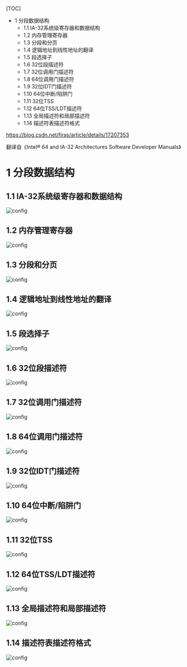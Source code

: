 [TOC]

- 1 分段数据结构
    - 1.1 IA\-32系统级寄存器和数据结构
    - 1.2 内存管理寄存器
    - 1.3 分段和分页
    - 1.4 逻辑地址到线性地址的翻译
    - 1.5 段选择子
    - 1.6 32位段描述符
    - 1.7 32位调用门描述符
    - 1.8 64位调用门描述符
    - 1.9 32位IDT门描述符
    - 1.10 64位中断/陷阱门
    - 1.11 32位TSS
    - 1.12 64位TSS/LDT描述符
    - 1.13 全局描述符和局部描述符
    - 1.14 描述符表描述符格式

https://blog.csdn.net/firas/article/details/17207353

翻译自《Intel® 64 and IA-32 Architectures Software Developer Manuals》

# 1 分段数据结构

## 1.1 IA\-32系统级寄存器和数据结构

![config](./images/14.jpg)

## 1.2 内存管理寄存器

![config](./images/15.jpg)

## 1.3 分段和分页

![config](./images/16.jpg)

## 1.4 逻辑地址到线性地址的翻译

![config](./images/17.jpg)

## 1.5 段选择子

![config](./images/18.jpg)

## 1.6 32位段描述符

![config](./images/19.jpg)

## 1.7 32位调用门描述符

![config](./images/20.jpg)

## 1.8 64位调用门描述符

![config](./images/21.jpg)

## 1.9 32位IDT门描述符

![config](./images/22.jpg)

## 1.10 64位中断/陷阱门

![config](./images/23.jpg)

## 1.11 32位TSS

![config](./images/24.jpg)

## 1.12 64位TSS/LDT描述符

![config](./images/25.jpg)

## 1.13 全局描述符和局部描述符

![config](./images/26.jpg)

## 1.14 描述符表描述符格式

![config](./images/27.jpg)